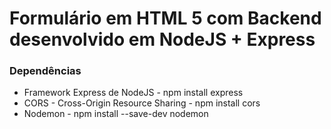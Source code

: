 # Formulário em HTML 5 com Backend desenvolvido em NodeJS + Express



### Dependências

* Framework Express de NodeJS - npm install express
* CORS - Cross-Origin Resource Sharing - npm install cors
* Nodemon - npm install --save-dev nodemon